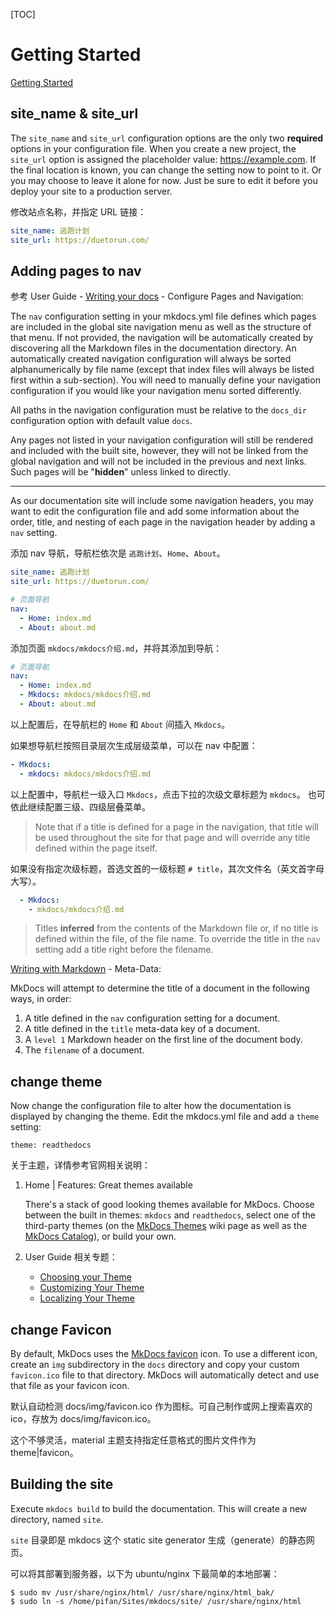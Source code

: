 
[TOC]

# Getting Started

[Getting Started](https://www.mkdocs.org/getting-started/)

## site_name & site_url

The `site_name` and `site_url` configuration options are the only two **required** options in your configuration file. When you create a new project, the `site_url` option is assigned the placeholder value: https://example.com. If the final location is known, you can change the setting now to point to it. Or you may choose to leave it alone for now. Just be sure to edit it before you deploy your site to a production server.

修改站点名称，并指定 URL 链接：

```YAML
site_name: 逃跑计划
site_url: https://duetorun.com/
```

## Adding pages to nav

参考 User Guide - [Writing your docs](https://www.mkdocs.org/user-guide/writing-your-docs/) - Configure Pages and Navigation:

The `nav` configuration setting in your mkdocs.yml file defines which pages are included in the global site navigation menu as well as the structure of that menu. If not provided, the navigation will be automatically created by discovering all the Markdown files in the documentation directory. An automatically created navigation configuration will always be sorted alphanumerically by file name (except that index files will always be listed first within a sub-section). You will need to manually define your navigation configuration if you would like your navigation menu sorted differently.

All paths in the navigation configuration must be relative to the `docs_dir` configuration option with default value `docs`.

Any pages not listed in your navigation configuration will still be rendered and included with the built site, however, they will not be linked from the global navigation and will not be included in the previous and next links. Such pages will be "**hidden**" unless linked to directly.

---

As our documentation site will include some navigation headers, you may want to edit the configuration file and add some information about the order, title, and nesting of each page in the navigation header by adding a `nav` setting.

添加 nav 导航，导航栏依次是 `逃跑计划`、`Home`、`About`。

```YAML
site_name: 逃跑计划
site_url: https://duetorun.com/

# 页面导航
nav:
  - Home: index.md
  - About: about.md
```

添加页面 `mkdocs/mkdocs介绍.md`，并将其添加到导航：

```YAML
# 页面导航
nav:
  - Home: index.md
  - Mkdocs: mkdocs/mkdocs介绍.md
  - About: about.md
```

以上配置后，在导航栏的 `Home` 和 `About` 间插入 `Mkdocs`。

如果想导航栏按照目录层次生成层级菜单，可以在 nav 中配置：

```YAML
- Mkdocs:
  - mkdocs: mkdocs/mkdocs介绍.md
```

以上配置中，导航栏一级入口 `Mkdocs`，点击下拉的次级文章标题为 `mkdocs`。
也可依此继续配置三级、四级层叠菜单。

> Note that if a title is defined for a page in the navigation, that title will be used throughout the site for that page and will override any title defined within the page itself.

如果没有指定次级标题，首选文首的一级标题 `# title`，其次文件名（英文首字母大写）。

```YAML
  - Mkdocs:
    - mkdocs/mkdocs介绍.md
```

> Titles **inferred** from the contents of the Markdown file or, if no title is defined within the file, of the file name. To override the title in the `nav` setting add a title right before the filename.

[Writing with Markdown](https://www.mkdocs.org/user-guide/writing-your-docs/#writing-with-markdown) - Meta-Data:

MkDocs will attempt to determine the title of a document in the following ways, in order:

1. A title defined in the `nav` configuration setting for a document.
2. A title defined in the `title` meta-data key of a document.
3. A `level 1` Markdown header on the first line of the document body.
4. The `filename` of a document.

## change theme

Now change the configuration file to alter how the documentation is displayed by changing the theme. Edit the mkdocs.yml file and add a `theme` setting:

```
theme: readthedocs
```

关于主题，详情参考官网相关说明：

1. Home | Features: Great themes available

    There's a stack of good looking themes available for MkDocs. Choose between the built in themes: `mkdocs` and `readthedocs`, select one of the third-party themes (on the [MkDocs Themes](https://github.com/mkdocs/mkdocs/wiki/MkDocs-Themes) wiki page as well as the [MkDocs Catalog](https://github.com/mkdocs/catalog#-theming)), or build your own.

1. User Guide 相关专题：

    - [Choosing your Theme](https://www.mkdocs.org/user-guide/choosing-your-theme/)
    - [Customizing Your Theme](https://www.mkdocs.org/user-guide/customizing-your-theme/)
    - [Localizing Your Theme](https://www.mkdocs.org/user-guide/localizing-your-theme/)

## change Favicon

By default, MkDocs uses the [MkDocs favicon](https://www.mkdocs.org/img/favicon.ico) icon. To use a different icon, create an `img` subdirectory in the `docs` directory and copy your custom `favicon.ico` file to that directory. MkDocs will automatically detect and use that file as your favicon icon.

默认自动检测 docs/img/favicon.ico 作为图标。可自己制作或网上搜索喜欢的ico，存放为 docs/img/favicon.ico。

这个不够灵活，material 主题支持指定任意格式的图片文件作为 theme|favicon。

## Building the site

Execute `mkdocs build` to build the documentation.
This will create a new directory, named `site`.

`site` 目录即是 mkdocs 这个 static site generator 生成（generate）的静态网页。

可以将其部署到服务器，以下为 ubuntu/nginx 下最简单的本地部署：

```Shell
$ sudo mv /usr/share/nginx/html/ /usr/share/nginx/html_bak/
$ sudo ln -s /home/pifan/Sites/mkdocs/site/ /usr/share/nginx/html
```
